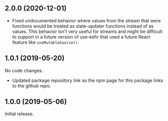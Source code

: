 ## 2.0.0 (2020-12-01)

- Fixed undocumented behavior where values from the stream that were functions would be treated as state-updater functions instead of as values. This behavior isn't very useful for streams and might be difficult to support in a future version of use-kefir that used a future React feature like `useMutableSource()`.

## 1.0.1 (2019-05-20)

No code changes.

- Updated package repository link so the npm page for this package links to the github repo.

## 1.0.0 (2019-05-06)

Initial release.
